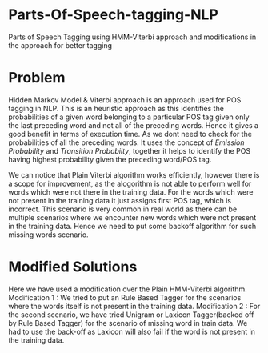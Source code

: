 # Parts-Of-Speech-tagging-NLP
Parts of Speech Tagging using HMM-Viterbi approach and modifications in the approach for better tagging

# Problem
Hidden Markov Model & Viterbi approach is an approach used for POS tagging in NLP. This is an heuristic approach as this identifies the probabilities of a given word belonging to a particular POS tag given only the last preceding word and not all of the preceding words. Hence it gives a good benefit in terms of execution time. As we dont need to check for the probabilities of all the preceding words.
It uses the concept of *Emission Probability* and *Transition Probabiity*, together it helps to identify the POS having highest probability given the preceding word/POS tag.

We can notice that Plain Viterbi algorithm works efficiently, however there is a scope for improvement, as the alogorithm is not able to perform well for words which were not there in the training data. For the words which were not present in the training data it just assigns first POS tag, which is incorrect. This scenario is very common in real world as there can be multiple scenarios where we encounter new words which were not present in the training data. Hence we need to put some backoff algorithm for such missing words scenario.

# Modified Solutions
Here we have used a modification over the Plain HMM-Viterbi algorithm. 
Modification 1 : We tried to put an Rule Based Tagger for the scenarios where the words itself is not present in the training data.
Modification 2 : For the second scenario, we have tried Unigram or Laxicon Tagger(backed off by Rule Based Tagger) for the scenario of missing word in train data. We had to use the back-off as Laxicon will also fail if the word is not present in the training data.
